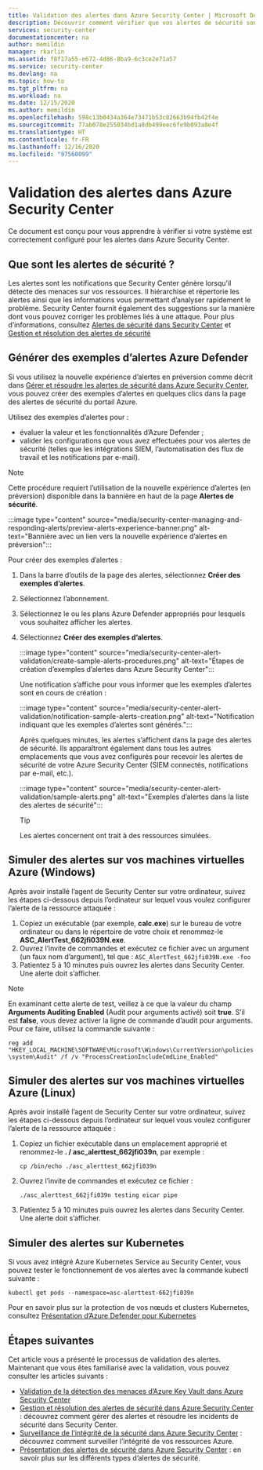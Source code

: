 ```yaml
---
title: Validation des alertes dans Azure Security Center | Microsoft Docs
description: Découvrir comment vérifier que vos alertes de sécurité sont correctement configurées dans Azure Security Center
services: security-center
documentationcenter: na
author: memildin
manager: rkarlin
ms.assetid: f8f17a55-e672-4d86-8ba9-6c3ce2e71a57
ms.service: security-center
ms.devlang: na
ms.topic: how-to
ms.tgt_pltfrm: na
ms.workload: na
ms.date: 12/15/2020
ms.author: memildin
ms.openlocfilehash: 598c13b0434a364e73471b53c82663b94fb42f4e
ms.sourcegitcommit: 77ab078e255034bd1a8db499eec6fe9b093a8e4f
ms.translationtype: HT
ms.contentlocale: fr-FR
ms.lasthandoff: 12/16/2020
ms.locfileid: "97560099"
---
```

# <a name="alert-validation-in-azure-security-center"></a>Validation des alertes dans Azure Security Center
Ce document est conçu pour vous apprendre à vérifier si votre système est correctement configuré pour les alertes dans Azure Security Center.

## <a name="what-are-security-alerts"></a>Que sont les alertes de sécurité ?
Les alertes sont les notifications que Security Center génère lorsqu'il détecte des menaces sur vos ressources. Il hiérarchise et répertorie les alertes ainsi que les informations vous permettant d’analyser rapidement le problème. Security Center fournit également des suggestions sur la manière dont vous pouvez corriger les problèmes liés à une attaque.
Pour plus d’informations, consultez [Alertes de sécurité dans Security Center](security-center-alerts-overview.md) et [Gestion et résolution des alertes de sécurité](security-center-managing-and-responding-alerts.md)


## <a name="generate-sample-azure-defender-alerts"></a>Générer des exemples d’alertes Azure Defender

Si vous utilisez la nouvelle expérience d’alertes en préversion comme décrit dans [Gérer et résoudre les alertes de sécurité dans Azure Security Center](security-center-managing-and-responding-alerts.md), vous pouvez créer des exemples d’alertes en quelques clics dans la page des alertes de sécurité du portail Azure.

Utilisez des exemples d’alertes pour :

- évaluer la valeur et les fonctionnalités d’Azure Defender ;
- valider les configurations que vous avez effectuées pour vos alertes de sécurité (telles que les intégrations SIEM, l’automatisation des flux de travail et les notifications par e-mail).

> [!NOTE]
> Cette procédure requiert l’utilisation de la nouvelle expérience d’alertes (en préversion) disponible dans la bannière en haut de la page **Alertes de sécurité**.
>
> :::image type="content" source="media/security-center-managing-and-responding-alerts/preview-alerts-experience-banner.png" alt-text="Bannière avec un lien vers la nouvelle expérience d’alertes en préversion":::

Pour créer des exemples d’alertes :

1. Dans la barre d’outils de la page des alertes, sélectionnez **Créer des exemples d’alertes**. 
1. Sélectionnez l’abonnement.
1. Sélectionnez le ou les plans Azure Defender appropriés pour lesquels vous souhaitez afficher les alertes. 
1. Sélectionnez **Créer des exemples d’alertes**.

    :::image type="content" source="media/security-center-alert-validation/create-sample-alerts-procedures.png" alt-text="Étapes de création d’exemples d’alertes dans Azure Security Center":::
    
    Une notification s’affiche pour vous informer que les exemples d’alertes sont en cours de création :

    :::image type="content" source="media/security-center-alert-validation/notification-sample-alerts-creation.png" alt-text="Notification indiquant que les exemples d’alertes sont générés.":::

    Après quelques minutes, les alertes s’affichent dans la page des alertes de sécurité. Ils apparaîtront également dans tous les autres emplacements que vous avez configurés pour recevoir les alertes de sécurité de votre Azure Security Center (SIEM connectés, notifications par e-mail, etc.).

    :::image type="content" source="media/security-center-alert-validation/sample-alerts.png" alt-text="Exemples d’alertes dans la liste des alertes de sécurité":::

    > [!TIP]
    > Les alertes concernent ont trait à des ressources simulées.

## <a name="simulate-alerts-on-your-azure-vms-windows"></a>Simuler des alertes sur vos machines virtuelles Azure (Windows) <a name="validate-windows"></a>

Après avoir installé l’agent de Security Center sur votre ordinateur, suivez les étapes ci-dessous depuis l’ordinateur sur lequel vous voulez configurer l’alerte de la ressource attaquée :

1. Copiez un exécutable (par exemple, **calc.exe**) sur le bureau de votre ordinateur ou dans le répertoire de votre choix et renommez-le **ASC_AlertTest_662jfi039N.exe**.
1. Ouvrez l’invite de commandes et exécutez ce fichier avec un argument (un faux nom d’argument), tel que : ```ASC_AlertTest_662jfi039N.exe -foo```
1. Patientez 5 à 10 minutes puis ouvrez les alertes dans Security Center. Une alerte doit s’afficher.

> [!NOTE]
> En examinant cette alerte de test, veillez à ce que la valeur du champ **Arguments Auditing Enabled** (Audit pour arguments activé) soit **true**. S’il est **false**, vous devez activer la ligne de commande d’audit pour arguments. Pour ce faire, utilisez la commande suivante :
>
>```reg add "HKEY_LOCAL_MACHINE\SOFTWARE\Microsoft\Windows\CurrentVersion\policies\system\Audit" /f /v "ProcessCreationIncludeCmdLine_Enabled"```

## <a name="simulate-alerts-on-your-azure-vms-linux"></a>Simuler des alertes sur vos machines virtuelles Azure (Linux) <a name="validate-linux"></a>

Après avoir installé l’agent de Security Center sur votre ordinateur, suivez les étapes ci-dessous depuis l’ordinateur sur lequel vous voulez configurer l’alerte de la ressource attaquée :
1. Copiez un fichier exécutable dans un emplacement approprié et renommez-le **. / asc_alerttest_662jfi039n**, par exemple :

    ```cp /bin/echo ./asc_alerttest_662jfi039n```

1. Ouvrez l’invite de commandes et exécutez ce fichier :

    ```./asc_alerttest_662jfi039n testing eicar pipe```

1. Patientez 5 à 10 minutes puis ouvrez les alertes dans Security Center. Une alerte doit s’afficher.


## <a name="simulate-alerts-on-kubernetes"></a>Simuler des alertes sur Kubernetes <a name="validate-kubernetes"></a>

Si vous avez intégré Azure Kubernetes Service au Security Center, vous pouvez tester le fonctionnement de vos alertes avec la commande kubectl suivante :

```kubectl get pods --namespace=asc-alerttest-662jfi039n```

Pour en savoir plus sur la protection de vos nœuds et clusters Kubernetes, consultez [Présentation d’Azure Defender pour Kubernetes](defender-for-kubernetes-introduction.md)

## <a name="next-steps"></a>Étapes suivantes
Cet article vous a présenté le processus de validation des alertes. Maintenant que vous êtes familiarisé avec la validation, vous pouvez consulter les articles suivants :

* [Validation de la détection des menaces d’Azure Key Vault dans Azure Security Center](https://techcommunity.microsoft.com/t5/azure-security-center/validating-azure-key-vault-threat-detection-in-azure-security/ba-p/1220336)
* [Gestion et résolution des alertes de sécurité dans Azure Security Center](security-center-managing-and-responding-alerts.md) : découvrez comment gérer des alertes et résoudre les incidents de sécurité dans Security Center.
* [Surveillance de l’intégrité de la sécurité dans Azure Security Center](security-center-monitoring.md) : découvrez comment surveiller l’intégrité de vos ressources Azure.
* [Présentation des alertes de sécurité dans Azure Security Center](./security-center-alerts-overview.md) : en savoir plus sur les différents types d’alertes de sécurité.